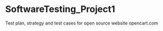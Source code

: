 # SoftwareTesting_Project1
Test plan, strategy and test cases for open source website opencart.com 
